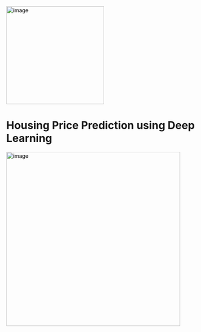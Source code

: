 <img width="258" alt="image" src="https://github.com/oubbatimo/Housing-Price-Prediction/assets/92709052/1e9380cc-7633-4e79-9a3c-e0dd9bb55f1d">

# Housing Price Prediction using Deep Learning

<img width="459" alt="image" src="https://github.com/oubbatimo/Housing-Price-Prediction/assets/92709052/c0ba1c54-cf9a-46b2-947a-bad91c5eacf9">
